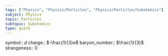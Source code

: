 ```yaml
---
tags: ["Physics", "Physics/Particles", "Physics/Particles/Subatomics"]
subject: Physics
topic: Particles
subtopic: Subatomics
type: quark
---
```


symbol:: $d$
charge:: $-\frac{1}{3}e$
baryon_number:: $\frac{1}{3}$
strangeness:: 0